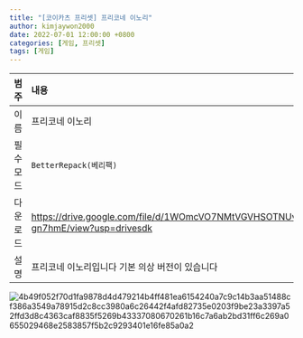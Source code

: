 ```yaml
---
title: "[코이카츠 프리셋] 프리코네 이노리"
author: kimjaywon2000
date: 2022-07-01 12:00:00 +0800
categories: [게임, 프리셋]
tags: [게임]
---
```


| 범주             | 내용            |
|:----------------|:---------------|
| 이름             | 프리코네 이노리 |
| 필수 모드         | `BetterRepack(베리팩)`       |
| 다운로드          | https://drive.google.com/file/d/1WOmcVO7NMtVGVHSOTNUvifPVZ-gn7hmE/view?usp=drivesdk |
| 설명             | 프리코네 이노리입니다 기본 의상 버전이 있습니다   |

![4b49f052f70d1fa9878d4d479214b4ff481ea6154240a7c9c14b3aa51488cf386a3549a78915d2c8cc3980a6c26442f4afd82735e0203f9be23a3397a52ffd3d8c4363caf8835f5269b43337080670261b16c7a6ab2bd31ff6c269a0655029468e2583857f5b2c9293401e16fe85a0a2](https://user-images.githubusercontent.com/76558033/176879233-08274bb3-7524-47b8-a3d2-a9956ee6137b.png)

